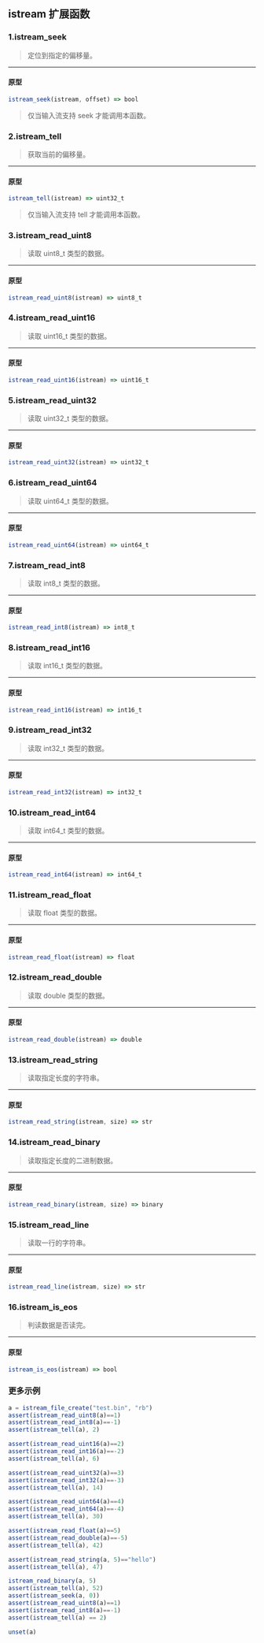 ## istream 扩展函数

### 1.istream\_seek

> 定位到指定的偏移量。
----------------------------

#### 原型

```js
istream_seek(istream, offset) => bool
```

> 仅当输入流支持 seek 才能调用本函数。

### 2.istream\_tell

> 获取当前的偏移量。
----------------------------

#### 原型

```js
istream_tell(istream) => uint32_t
```

> 仅当输入流支持 tell 才能调用本函数。

### 3.istream\_read\_uint8

> 读取 uint8_t 类型的数据。
----------------------------

#### 原型

```js
istream_read_uint8(istream) => uint8_t
```

### 4.istream\_read\_uint16

> 读取 uint16_t 类型的数据。
----------------------------

#### 原型

```js
istream_read_uint16(istream) => uint16_t
```

### 5.istream\_read\_uint32

> 读取 uint32_t 类型的数据。
----------------------------

#### 原型

```js
istream_read_uint32(istream) => uint32_t
```

### 6.istream\_read\_uint64

> 读取 uint64_t 类型的数据。
----------------------------

#### 原型

```js
istream_read_uint64(istream) => uint64_t
```

### 7.istream\_read\_int8

> 读取 int8_t 类型的数据。
----------------------------

#### 原型

```js
istream_read_int8(istream) => int8_t
```

### 8.istream\_read\_int16

> 读取 int16_t 类型的数据。
----------------------------

#### 原型

```js
istream_read_int16(istream) => int16_t
```

### 9.istream\_read\_int32

> 读取 int32_t 类型的数据。
----------------------------

#### 原型

```js
istream_read_int32(istream) => int32_t
```

### 10.istream\_read\_int64

> 读取 int64_t 类型的数据。
----------------------------

#### 原型

```js
istream_read_int64(istream) => int64_t
```

### 11.istream\_read\_float

> 读取 float 类型的数据。
----------------------------

#### 原型

```js
istream_read_float(istream) => float
```

### 12.istream\_read\_double

> 读取 double 类型的数据。
----------------------------

#### 原型

```js
istream_read_double(istream) => double
```

### 13.istream\_read\_string

> 读取指定长度的字符串。
----------------------------

#### 原型

```js
istream_read_string(istream, size) => str
```

### 14.istream\_read\_binary

> 读取指定长度的二进制数据。
----------------------------

#### 原型

```js
istream_read_binary(istream, size) => binary
```

### 15.istream\_read\_line

> 读取一行的字符串。
----------------------------

#### 原型

```js
istream_read_line(istream, size) => str
```

### 16.istream\_is\_eos

> 判读数据是否读完。
----------------------------

#### 原型

```js
istream_is_eos(istream) => bool
```

### 更多示例

```js
a = istream_file_create("test.bin", "rb")
assert(istream_read_uint8(a)==1)
assert(istream_read_int8(a)==-1)
assert(istream_tell(a), 2)

assert(istream_read_uint16(a)==2)
assert(istream_read_int16(a)==-2)
assert(istream_tell(a), 6)

assert(istream_read_uint32(a)==3)
assert(istream_read_int32(a)==-3)
assert(istream_tell(a), 14)

assert(istream_read_uint64(a)==4)
assert(istream_read_int64(a)==-4)
assert(istream_tell(a), 30)

assert(istream_read_float(a)==5)
assert(istream_read_double(a)==-5)
assert(istream_tell(a), 42)

assert(istream_read_string(a, 5)=="hello")
assert(istream_tell(a), 47)

istream_read_binary(a, 5)
assert(istream_tell(a), 52)
assert(istream_seek(a, 0))
assert(istream_read_uint8(a)==1)
assert(istream_read_int8(a)==-1)
assert(istream_tell(a) == 2)

unset(a)
```
